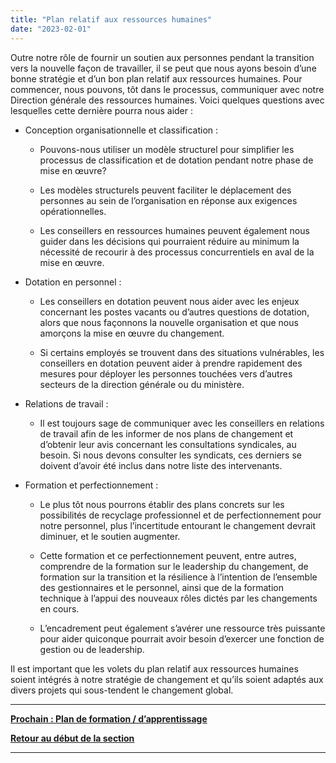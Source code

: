 ```yaml
---
title: "Plan relatif aux ressources humaines"
date: "2023-02-01"
---
```


Outre notre rôle de fournir un soutien aux personnes pendant la transition vers la nouvelle façon de travailler, il se peut que nous ayons besoin d’une bonne stratégie et d’un bon plan relatif aux ressources humaines. Pour commencer, nous pouvons, tôt dans le processus, communiquer avec notre Direction générale des ressources humaines. Voici quelques questions avec lesquelles cette dernière pourra nous aider :

- Conception organisationnelle et classification :
    
    - Pouvons-nous utiliser un modèle structurel pour simplifier les processus de classification et de dotation pendant notre phase de mise en œuvre?
    
    - Les modèles structurels peuvent faciliter le déplacement des personnes au sein de l’organisation en réponse aux exigences opérationnelles.
    
    - Les conseillers en ressources humaines peuvent également nous guider dans les décisions qui pourraient réduire au minimum la nécessité de recourir à des processus concurrentiels en aval de la mise en œuvre.

- Dotation en personnel :
    
    - Les conseillers en dotation peuvent nous aider avec les enjeux concernant les postes vacants ou d’autres questions de dotation, alors que nous façonnons la nouvelle organisation et que nous amorçons la mise en œuvre du changement.
    
    - Si certains employés se trouvent dans des situations vulnérables, les conseillers en dotation peuvent aider à prendre rapidement des mesures pour déployer les personnes touchées vers d’autres secteurs de la direction générale ou du ministère.

- Relations de travail :
    - Il est toujours sage de communiquer avec les conseillers en relations de travail afin de les informer de nos plans de changement et d’obtenir leur avis concernant les consultations syndicales, au besoin. Si nous devons consulter les syndicats, ces derniers se doivent d’avoir été inclus dans notre liste des intervenants.

- Formation et perfectionnement :
    
    - Le plus tôt nous pourrons établir des plans concrets sur les possibilités de recyclage professionnel et de perfectionnement pour notre personnel, plus l’incertitude entourant le changement devrait diminuer, et le soutien augmenter.
    
    - Cette formation et ce perfectionnement peuvent, entre autres, comprendre de la formation sur le leadership du changement, de formation sur la transition et la résilience à l’intention de l’ensemble des gestionnaires et le personnel, ainsi que de la formation technique à l’appui des nouveaux rôles dictés par les changements en cours.
    
    - L’encadrement peut également s’avérer une ressource très puissante pour aider quiconque pourrait avoir besoin d’exercer une fonction de gestion ou de leadership.

Il est important que les volets du plan relatif aux ressources humaines soient intégrés à notre stratégie de changement et qu’ils soient adaptés aux divers projets qui sous-tendent le changement global.

* * *

[****Prochain : Plan de formation / d’apprentissage****](/plan-de-formation-dapprentissage/)

[**Retour au début de la section**](/elaborer-nos-plans/)

* * *
